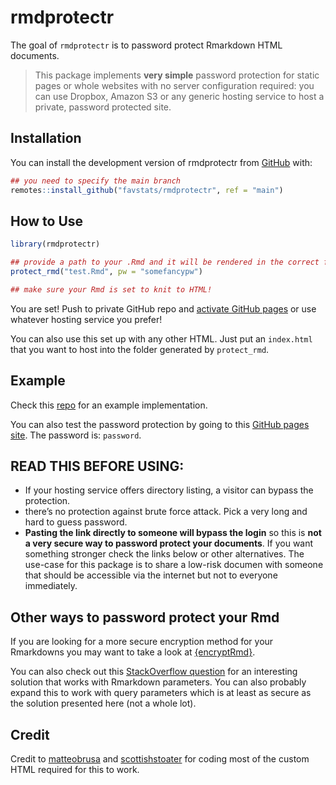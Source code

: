 
<!-- README.md is generated from README.Rmd. Please edit that file -->

# rmdprotectr

<!-- badges: start -->

<!-- badges: end -->

The goal of `rmdprotectr` is to password protect Rmarkdown HTML
documents.

> This package implements **very simple** password protection for static
> pages or whole websites with no server configuration required: you can
> use Dropbox, Amazon S3 or any generic hosting service to host a
> private, password protected site.

## Installation

You can install the development version of rmdprotectr from
[GitHub](https://github.com/favstats/rmdprotectr) with:

``` r
## you need to specify the main branch
remotes::install_github("favstats/rmdprotectr", ref = "main")
```

## How to Use

``` r
library(rmdprotectr)

## provide a path to your .Rmd and it will be rendered in the correct folder
protect_rmd("test.Rmd", pw = "somefancypw")

## make sure your Rmd is set to knit to HTML!
```

You are set\! Push to private GitHub repo and [activate GitHub
pages](https://docs.github.com/en/free-pro-team@latest/github/working-with-github-pages/creating-a-github-pages-site#creating-your-site)
or use whatever hosting service you prefer\!

You can also use this set up with any other HTML. Just put an
`index.html` that you want to host into the folder generated by
`protect_rmd`.

## Example

Check this [repo](https://favstats.github.io/pwtest/) for an example
implementation.

You can also test the password protection by going to this [GitHub pages
site](https://favstats.github.io/pwtest/). The password is: `password`.

## READ THIS BEFORE USING:

  - If your hosting service offers directory listing, a visitor can
    bypass the protection.
  - there’s no protection against brute force attack. Pick a very long
    and hard to guess password.
  - **Pasting the link directly to someone will bypass the login** so this is **not a very secure way to password protect your documents**. If you want something stronger check the links below or other alternatives. The use-case for this package is to share a low-risk documen with someone that should be accessible via the internet but not to everyone immediately.

## Other ways to password protect your Rmd

If you are looking for a more secure encryption method for your
Rmarkdowns you may want to take a look at
[{encryptRmd}](https://github.com/dirkschumacher/encryptedRmd/).

You can also check out this [StackOverflow
question](https://stackoverflow.com/questions/61379250/bookdown-password-protect-a-single-page-chapter-in-html)
for an interesting solution that works with Rmarkdown parameters. You
can also probably expand this to work with query parameters which is at
least as secure as the solution presented here (not a whole lot).

## Credit

Credit to
[matteobrusa](https://github.com/matteobrusa/Password-protection-for-static-pages)
and
[scottishstoater](https://github.com/scottishstoater/protected-github-pages)
for coding most of the custom HTML required for this to work.
